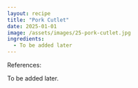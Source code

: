 ```yaml
---
layout: recipe
title: "Pork Cutlet"
date: 2025-01-01
image: /assets/images/25-pork-cutlet.jpg
ingredients:
  - To be added later
---
```


References: 

To be added later.